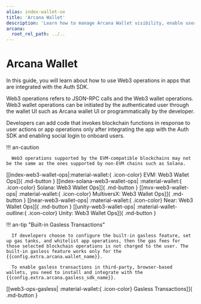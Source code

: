```yaml
---
alias: index-wallet-ux
title: 'Arcana Wallet'
description: 'Learn how to manage Arcana Wallet visibility, enable users to use the Wallet UI and perform Web3 blockchain operations or add code to enable JSON/RPC and Web3 wallet operations programmatically in an app integrated with the Auth SDK.'
arcana:
  root_rel_path: ../..
---
```


# Arcana Wallet

In this guide, you will learn about how to use Web3 operations in apps that are integrated with the Auth SDK.

Web3 operations refers to JSON-RPC calls and the Web3 wallet operations. Web3 wallet operations can be initiated by the authenticated user through the wallet UI such as Arcana wallet UI or programmatically by the developer.

Developers can add code that invokes blockchain functions in response to user actions or app operations only after integrating the app with the Auth SDK and enabling social login to onboard users.

!!! an-caution 

      Web3 operations supported by the EVM-compatible blockchains may not be the same as the ones supported by non-EVM chains such as Solana.

[[index-web3-wallet-ops|:material-wallet:{ .icon-color} EVM: Web3 Wallet Ops]]{ .md-button }
[[index-solana-web3-wallet-ops| :material-wallet:{ .icon-color}  Solana: Web3 Wallet Ops]]{ .md-button }
[[mvx-web3-wallet-ops| :material-wallet:{ .icon-color}  MultiversX: Web3 Wallet Ops]]{ .md-button }
[[near-web3-wallet-ops| :material-wallet:{ .icon-color}  Near: Web3 Wallet Ops]]{ .md-button }
[[unity-web3-wallet-ops| :material-wallet-outline:{ .icon-color} Unity: Web3 Wallet Ops]]{ .md-button }

!!! an-tip "Built-in Gasless Transactions"

      If developers choose to configure the built-in gasless feature, set up gas tanks, and whitelist app operations, then the gas fees for those selected blockchain operations is not charged to the user. The built-in gasless feature works only for the {{config.extra.arcana.wallet_name}}.

      To enable gasless transactions in third-party, browser-based wallets, you need to install and integrate with the {{config.extra.arcana.gasless_sdk_name}}.

[[web3-ops-gasless| :material-wallet:{ .icon-color} Gasless Transactions]]{ .md-button }